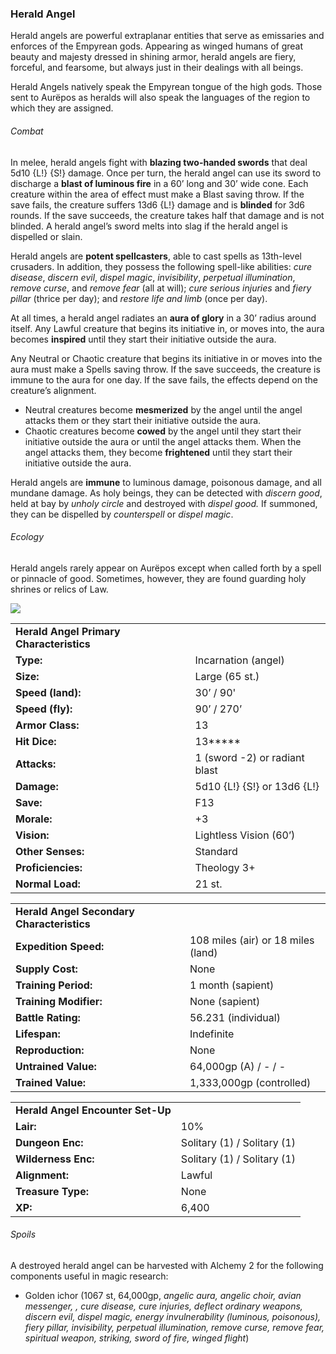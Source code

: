 ### Herald Angel

Herald angels are powerful extraplanar entities that serve as emissaries and enforces of the Empyrean gods. Appearing as winged humans of great beauty and majesty dressed in shining armor, herald angels are fiery, forceful, and fearsome, but always just in their dealings with all beings.

Herald Angels natively speak the Empyrean tongue of the high gods. Those sent to Aurëpos as heralds will also speak the languages of the region to which they are assigned.

###### Combat

In melee, herald angels fight with **blazing two-handed swords** that deal 5d10 {L!} {S!} damage. Once per turn, the herald angel can use its sword to discharge a **blast of luminous fire** in a 60’ long and 30’ wide cone. Each creature within the area of effect must make a Blast saving throw. If the save fails, the creature suffers 13d6 {L!} damage and is **blinded** for 3d6 rounds. If the save succeeds, the creature takes half that damage and is not blinded. A herald angel’s sword melts into slag if the herald angel is dispelled or slain.

Herald angels are **potent spellcasters**, able to cast spells as 13th-level crusaders. In addition, they possess the following spell-like abilities: *cure disease*, *discern evil*, *dispel magic*, *invisibility*, *perpetual illumination*, *remove curse*, and *remove fear* (all at will); *cure serious injuries* and *fiery pillar* (thrice per day); and *restore life and limb* (once per day).

At all times, a herald angel radiates an **aura of glory** in a 30’ radius around itself. Any Lawful creature that begins its initiative in, or moves into, the aura becomes **inspired** until they start their initiative outside the aura.

Any Neutral or Chaotic creature that begins its initiative in or moves into the aura must make a Spells saving throw. If the save succeeds, the creature is immune to the aura for one day. If the save fails, the effects depend on the creature’s alignment.

* Neutral creatures become **mesmerized** by the angel until the angel attacks them or they start their initiative outside the aura.
* Chaotic creatures become **cowed** by the angel until they start their initiative outside the aura or until the angel attacks them. When the angel attacks them, they become **frightened** until they start their initiative outside the aura.

Herald angels are **immune** to luminous damage, poisonous damage, and all mundane damage. As holy beings, they can be detected with *discern good*, held at bay by *unholy circle* and destroyed with *dispel good.* If summoned, they can be dispelled by *counterspell* or *dispel magic*.

###### Ecology

Herald angels rarely appear on Aurëpos except when called forth by a spell or pinnacle of good. Sometimes, however, they are found guarding holy shrines or relics of Law.

![](data:image/png;base64...)

|  |  |
| --- | --- |
| **Herald Angel Primary Characteristics** | |
| **Type:** | Incarnation (angel) |
| **Size:** | Large (65 st.) |
| **Speed (land):** | 30’ / 90' |
| **Speed (fly):** | 90’ / 270’ |
| **Armor Class:** | 13 |
| **Hit Dice:** | 13\*\*\*\*\* |
| **Attacks:** | 1 (sword -2) or radiant blast |
| **Damage:** | 5d10 {L!} {S!} or 13d6 {L!} |
| **Save:** | F13 |
| **Morale:** | +3 |
| **Vision:** | Lightless Vision (60’) |
| **Other Senses:** | Standard |
| **Proficiencies:** | Theology 3+ |
| **Normal Load:** | 21 st. |

|  |  |
| --- | --- |
| **Herald Angel Secondary Characteristics** | |
| **Expedition Speed:** | 108 miles (air) or 18 miles (land) |
| **Supply Cost:** | None |
| **Training Period:** | 1 month (sapient) |
| **Training Modifier:** | None (sapient) |
| **Battle Rating:** | 56.231 (individual) |
| **Lifespan:** | Indefinite |
| **Reproduction:** | None |
| **Untrained Value:** | 64,000gp (A) / - / - |
| **Trained Value:** | 1,333,000gp (controlled) |

|  |  |
| --- | --- |
| **Herald Angel Encounter Set-Up** | |
| **Lair:** | 10% |
| **Dungeon Enc:** | Solitary (1) / Solitary (1) |
| **Wilderness Enc:** | Solitary (1) / Solitary (1) |
| **Alignment:** | Lawful |
| **Treasure Type:** | None |
| **XP:** | 6,400 |

###### Spoils

A destroyed herald angel can be harvested with Alchemy 2 for the following components useful in magic research:

* Golden ichor (1067 st, 64,000gp, *angelic aura, angelic choir, avian messenger, , cure disease, cure injuries, deflect ordinary weapons, discern evil, dispel magic, energy invulnerability (luminous, poisonous), fiery pillar, invisibility, perpetual illumination, remove curse, remove fear, spiritual weapon, striking, sword of fire, winged flight*)
